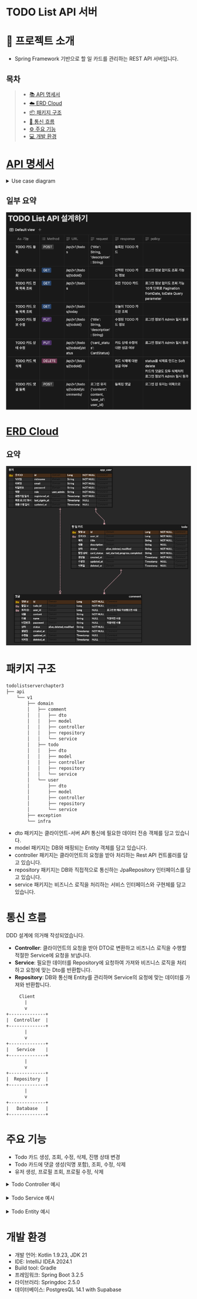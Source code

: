 TODO List API 서버
===
# 📝 프로젝트 소개 
- Spring Framework 기반으로 할 일 카드를 관리하는 REST API 서버입니다.

<h2>목차</h2>

> - [📚 API 명세서](#API-명세서)
> - [☁️ ERD Cloud](#erd-cloud)
> - [📦 패키지 구조](#패키지-구조)
> - [🔄 통신 흐름](#통신-흐름)
> - [⚙️ 주요 기능](#주요-기능)
> - [💻 개발 환경](#개발-환경)


# [API 명세서](https://mobzz.notion.site/1c3b0b6d379f4d5aa93d4ebc058ecd12?v=3c5b824e364e4112b4865b03a336dd05&pvs=74)

<details><summary>Use case diagram</summary>

![Use case diagram](Use_Case_Diagram.drawio.svg)

</details>

## 일부 요약
![api_spec_summary.png](api_spec_summary.png)


# [ERD Cloud](https://www.erdcloud.com/d/8JmKdknxC3JsBpzEe)

## 요약

![erd_cloud.png](erd_cloud.png)


# 패키지 구조

```
todolistserverchapter3
├── api
    └── v1
        ├── domain
        │   ├── comment
        │   │   ├── dto
        │   │   ├── model
        │   │   ├── controller
        │   │   ├── repository
        │   │   └── service
        │   ├── todo
        │   │   ├── dto
        │   │   ├── model
        │   │   ├── controller
        │   │   ├── repository
        │   │   └── service
        │   └── user
        │       ├── dto
        │       ├── model
        │       ├── controller
        │       ├── repository
        │       └── service
        ├── exception
        └── infra
```

- dto 패키지는 클라이언트-서버 API 통신에 필요한 데이터 전송 객체를 담고 있습니다.<br/>
- model 패키지는 DB와 매핑되는 Entity 객체를 담고 있습니다.<br/>
- controller 패키지는 클라이언트의 요청을 받아 처리하는 Rest API 컨트롤러를 담고 있습니다.
- repository 패키지는 DB와 직접적으로 통신하는 JpaRepository 인터페이스를 담고 있습니다.
- service 패키지는 비즈니스 로직을 처리하는 서비스 인터페이스와 구현체를 담고 있습니다.


# 통신 흐름

DDD 설계에 의거해 작성되었습니다.

- **Controller**: 클라이언트의 요청을 받아 DTO로 변환하고 비즈니스 로직을 수행할 적절한 Service에 요청을 보냅니다.
- **Service**: 필요한 데이터를 Repository에 요청하여 가져와 비즈니스 로직을 처리하고 요청에 맞는 Dto를 반환합니다.
- **Repository**: DB와 통신해 Entity를 관리하며 Service의 요청에 맞는 데이터를 가져와 반환합니다.

```plaintext
     Client
       |
       v
+--------------+
|  Controller  |
+--------------+
       |
       v
+--------------+
|   Service    |
+--------------+
       |
       v
+--------------+
|  Repository  |
+--------------+
       |
       v
+--------------+
|   Database   |
+--------------+
```

# 주요 기능

- Todo 카드 생성, 조회, 수정, 삭제, 진행 상태 변경
- Todo 카드에 댓글 생성(익명 포함), 조회, 수정, 삭제
- 유저 생성, 프로필 조회, 프로필 수정, 삭제

<details><summary>Todo Controller 예시</summary>

```kotlin
@RestController
@RequestMapping("/todos")
class TodoController(
    private val todoService: TodoService
) : ApiV1MappingConfig() {

    @GetMapping
    fun getTodoList(@RequestParam(defaultValue = "created_at_asc") sort: TodoSort): ResponseEntity<List<TodoDto>> {
        return ResponseEntity.status(HttpStatus.OK).body(todoService.getTodoList(sort))
    }

    /*...*/

    @PostMapping
    fun createTodo(@RequestBody request: TodoCreateDto): ResponseEntity<TodoDto> {
        return ResponseEntity.status(HttpStatus.CREATED).body(todoService.createTodo(request))
    }

    /*...*/
}
```
</details>
<br/>
<details><summary>Todo Service 예시</summary>

```kotlin
@Service
class TodoServiceImpl(
    val todoRepository: TodoRepository,
    val userRepository: UserRepository,
) : TodoService {
    override fun getTodoList(sort: TodoSort): List<TodoDto> {
        val todos = todoRepository.findAll(
            Sort.by(
                when (sort) {
                    TodoSort.CreatedAtDesc -> Sort.Direction.DESC
                    TodoSort.CreatedAtAsc -> Sort.Direction.ASC
                },
                "created_at"
            )
        )

        return todos.map { it.toDto() }
    }
    
    /*...*/

    @Transactional
    override fun createTodo(request: TodoCreateDto): TodoDto {
        val user = userRepository.findByIdOrNull(request.userId) ?: throw ModelNotFoundException(
            "User not found",
            request.userId
        )
        return todoRepository.save(
            Todo(
                title = request.title,
                description = request.description,
                user = user
            )
        ).toDto()
    }
    
    /*...*/
}
```
</details>

<br/>

<details><summary>Todo Entity 예시</summary>

```kotlin
@Entity
@Table(name = "todo")
@SQLRestriction("status != 'Deleted'")
@SQLDelete(sql = "UPDATE todo SET status = 'Deleted', deleted_at = NOW() WHERE id = ?")
class Todo(
    /*...*/
    @Enumerated(EnumType.STRING)
    @Column(name = "card_status")
    var cardStatus: TodoCardStatus = TodoCardStatus.NotStarted,

    @CreationTimestamp
    @Column(name = "created_at", updatable = false)
    val createdAt: LocalDateTime = LocalDateTime.now(),

    @UpdateTimestamp
    @Column(name = "updated_at")
    var updatedAt: LocalDateTime? = null,

    @Column(name = "deleted_at")
    var deletedAt: LocalDateTime? = null,

    @ManyToOne(fetch = FetchType.EAGER)
    @JoinColumn(name = "user_id")
    val user: User
) 

/*...*/
```
</details>

# 개발 환경

- 개발 언어: Kotlin 1.9.23, JDK 21
- IDE: IntelliJ IDEA 2024.1
- Build tool: Gradle
- 프레임워크: Spring Boot 3.2.5
- 라이브러리: Springdoc 2.5.0
- 데이터베이스: PostgresQL 14.1 with Supabase